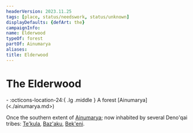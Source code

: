 ```yaml
---
headerVersion: 2023.11.25
tags: [place, status/needswork, status/unknown]
displayDefaults: {defArt: the}
campaignInfo:
name: Elderwood
typeOf: forest
partOf: Ainumarya
aliases:
title: Elderwood
---
```


# The Elderwood
<div class="grid cards ext-narrow-margin ext-one-column" markdown>
-    :octicons-location-24:{ .lg .middle } A forest [Ainumarya](<./ainumarya.md>)  
</div>


Once the southern extent of [Ainumarya](<./ainumarya.md>); now inhabited by several Deno'qai tribes: [Te'kula](<../../groups/deno-qai/te-kula.md>), [Baz'aku](<../../groups/deno-qai/baz-aku.md>), [Bek'eni](<../../groups/deno-qai/bek-eni.md>).





